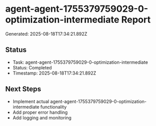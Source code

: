 # agent-agent-1755379759029-0-optimization-intermediate Report

Generated: 2025-08-18T17:34:21.892Z

## Status
- Task: agent-agent-1755379759029-0-optimization-intermediate
- Status: Completed
- Timestamp: 2025-08-18T17:34:21.892Z

## Next Steps
- Implement actual agent-agent-1755379759029-0-optimization-intermediate functionality
- Add proper error handling
- Add logging and monitoring

